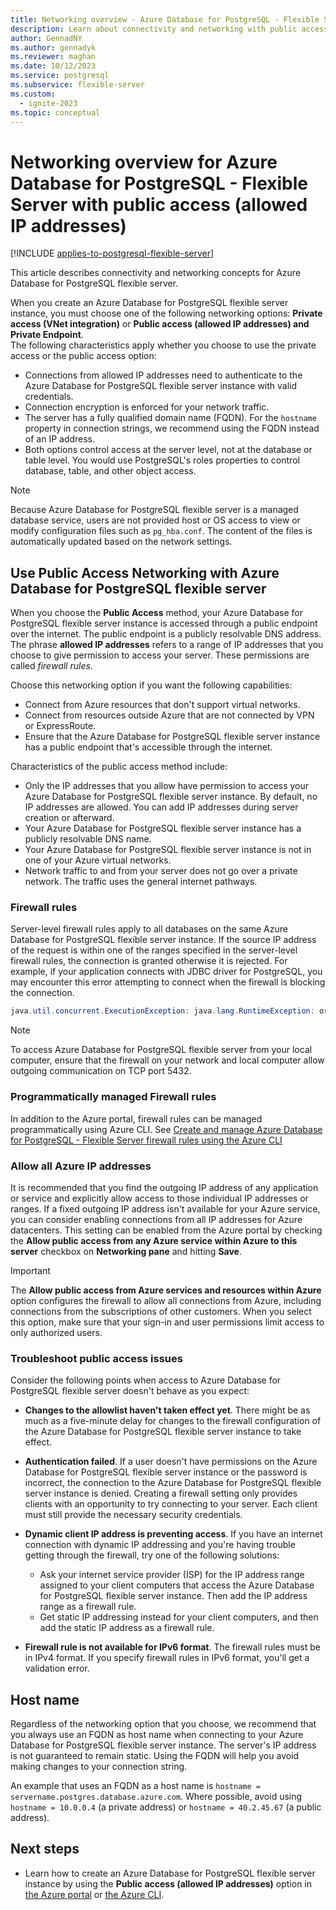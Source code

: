 ```yaml
---
title: Networking overview - Azure Database for PostgreSQL - Flexible Server with public access (allowed IP addresses)
description: Learn about connectivity and networking with public access in the Flexible Server deployment option for Azure Database for PostgreSQL.
author: GennadNY
ms.author: gennadyk
ms.reviewer: maghan
ms.date: 10/12/2023
ms.service: postgresql
ms.subservice: flexible-server
ms.custom:
  - ignite-2023
ms.topic: conceptual
---
```


# Networking overview for Azure Database for PostgreSQL - Flexible Server with public access (allowed IP addresses)

[!INCLUDE [applies-to-postgresql-flexible-server](../includes/applies-to-postgresql-flexible-server.md)]

This article describes connectivity and networking concepts for Azure Database for PostgreSQL flexible server.

When you create an Azure Database for PostgreSQL flexible server instance, you must choose one of the following networking options: **Private access (VNet integration)** or **Public access (allowed IP addresses) and Private Endpoint**.  
The following characteristics apply whether you choose to use the private access or the public access option:

- Connections from allowed IP addresses need to authenticate to the Azure Database for PostgreSQL flexible server instance with valid credentials.
- Connection encryption is enforced for your network traffic.
- The server has a fully qualified domain name (FQDN). For the `hostname` property in connection strings, we recommend using the FQDN instead of an IP address.
- Both options control access at the server level, not at the database  or table level. You would use PostgreSQL's roles properties to control database, table, and other object access.

> [!NOTE]  
> Because Azure Database for PostgreSQL flexible server is a managed database service, users are not provided host or OS access to view or modify configuration files such as `pg_hba.conf`. The content of the files is automatically updated based on the network settings.

## Use Public Access Networking with Azure Database for PostgreSQL flexible server

When you choose the **Public Access** method, your Azure Database for PostgreSQL flexible server instance is accessed through a public endpoint over the internet. The public endpoint is a publicly resolvable DNS address. The phrase **allowed IP addresses** refers to a range of IP addresses that you choose to give permission to access your server. These permissions are called *firewall rules*.

Choose this networking option if you want the following capabilities:

- Connect from Azure resources that don't support virtual networks.
- Connect from resources outside Azure that are not connected by VPN or ExpressRoute.
- Ensure that the Azure Database for PostgreSQL flexible server instance has a public endpoint that's accessible through the internet.

Characteristics of the public access method include:

- Only the IP addresses that you allow have permission to access your Azure Database for PostgreSQL flexible server instance. By default, no IP addresses are allowed. You can add IP addresses during server creation or afterward.
- Your Azure Database for PostgreSQL flexible server instance has a publicly resolvable DNS name.
- Your Azure Database for PostgreSQL flexible server instance is not in one of your Azure virtual networks.
- Network traffic to and from your server does not go over a private network. The traffic uses the general internet pathways.

### Firewall rules

Server-level firewall rules apply to all databases on the same Azure Database for PostgreSQL flexible server instance. If the source IP address of the request is within one of the ranges specified in the server-level firewall rules, the connection is granted otherwise it is rejected. For example, if your application connects with JDBC driver for PostgreSQL, you may encounter this error attempting to connect when the firewall is blocking the connection.
```java
java.util.concurrent.ExecutionException: java.lang.RuntimeException: org.postgresql.util.PSQLException: FATAL: no pg_hba.conf entry for host "123.45.67.890", user "adminuser", database "postgresql", SSL
```
> [!NOTE]
> To access Azure Database for PostgreSQL flexible server from your local computer, ensure that the firewall on your network and local computer allow outgoing communication on TCP port 5432.

### Programmatically managed Firewall rules
In addition to the Azure portal, firewall rules can be managed programmatically using Azure CLI. See [Create and manage Azure Database for PostgreSQL - Flexible Server firewall rules using the Azure CLI](./how-to-manage-firewall-cli.md)

### Allow all Azure IP addresses

It is recommended that you find the outgoing IP address of any application or service and explicitly allow access to those individual IP addresses or ranges. If a fixed outgoing IP address isn't available for your Azure service, you can consider enabling connections from all IP addresses for Azure datacenters.
This setting can be enabled from the Azure portal by checking the **Allow public access from any Azure service within Azure to this server** checkbox on **Networking pane** and hitting **Save**. 
 
> [!IMPORTANT]  
> The **Allow public access from Azure services and resources within Azure** option configures the firewall to allow all connections from Azure, including connections from the subscriptions of other customers. When you select this option, make sure that your sign-in and user permissions limit access to only authorized users.

### Troubleshoot public access issues

Consider the following points when access to Azure Database for PostgreSQL flexible server doesn't behave as you expect:

- **Changes to the allowlist haven't taken effect yet**. There might be as much as a five-minute delay for changes to the firewall configuration of the Azure Database for PostgreSQL flexible server instance to take effect.

- **Authentication failed**. If a user doesn't have permissions on the Azure Database for PostgreSQL flexible server instance or the password is incorrect, the connection to the Azure Database for PostgreSQL flexible server instance is denied. Creating a firewall setting only provides clients with an opportunity to try connecting to your server. Each client must still provide the necessary security credentials.

- **Dynamic client IP address is preventing access**. If you have an internet connection with dynamic IP addressing and you're having trouble getting through the firewall, try one of the following solutions:

   * Ask your internet service provider (ISP) for the IP address range assigned to your client computers that access the Azure Database for PostgreSQL flexible server instance. Then add the IP address range as a firewall rule.
   * Get static IP addressing instead for your client computers, and then add the static IP address as a firewall rule.

- **Firewall rule is not available for IPv6 format**. The firewall rules must be in IPv4 format. If you specify firewall rules in IPv6 format, you'll get a validation error.

## Host name

Regardless of the networking option that you choose, we recommend that you always use an FQDN as host name when connecting to your Azure Database for PostgreSQL flexible server instance. The server's IP address is not guaranteed to remain static. Using the FQDN will help you avoid making changes to your connection string.

An example that uses an FQDN as a host name is `hostname = servername.postgres.database.azure.com`. Where possible, avoid using `hostname = 10.0.0.4` (a private address) or `hostname = 40.2.45.67` (a public address).

## Next steps

- Learn how to create an Azure Database for PostgreSQL flexible server instance by using the **Public access (allowed IP addresses)** option in [the Azure portal](how-to-manage-firewall-portal.md) or [the Azure CLI](how-to-manage-firewall-cli.md).

